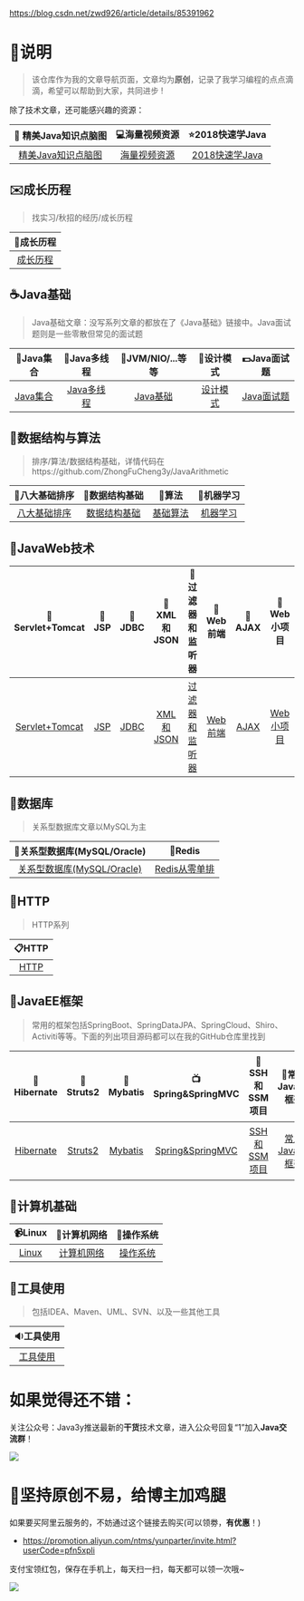 https://blog.csdn.net/zwd926/article/details/85391962


# :sparkling_heart:说明 #

> 该仓库作为我的文章导航页面，文章均为**原创**，记录了我学习编程的点点滴滴，希望可以帮助到大家，共同进步 !


除了技术文章，还可能感兴趣的资源：

| :art: 精美Java知识点脑图 | :computer:海量视频资源 | :star:2018快速学Java | 
| :------:| :------: | :------: | 
| [精美Java知识点脑图](src/mindmap.md) | [海量视频资源](src/resource.md) | [2018快速学Java](src/learnjava.md)  | 


## :envelope:成长历程 ##

> 找实习/秋招的经历/成长历程

| :file_folder:成长历程|
| :------:| 
| [成长历程](src/work.md) | 


## :coffee:Java基础 ##

> Java基础文章：没写系列文章的都放在了《Java基础》链接中。Java面试题则是一些零散但常见的面试题

| :book:Java集合 | :memo:Java多线程 | :ski:JVM/NIO/...等等 | :guitar:设计模式 |:dollar:Java面试题 |
| :------:| :------: | :------: |:------: |:------: |
| [Java集合](src/collection.md) | [Java多线程](src/thread.md) | [Java基础](src/javabasic.md) |[设计模式](src/designmode.md) |[Java面试题](src/interview.md) |




## :tophat:数据结构与算法 ##

> 排序/算法/数据结构基础，详情代码在https://github.com/ZhongFuCheng3y/JavaArithmetic

| :beer:八大基础排序 | :cherries:数据结构基础 | :egg:算法 | :bow:机器学习 | 
| :------:| :------: | :------: | :------: |
| [八大基础排序](src/sort.md) | [数据结构基础](src/datastruct.md) | [基础算法](src/algorithm.md) |  [机器学习](src/machinelearning.md) |



## :page_facing_up:JavaWeb技术 ##

| :ledger:Servlet+Tomcat | :microscope:JSP | :ring:JDBC | :tshirt:XML和JSON |:ribbon:过滤器和监听器 |:rice:Web前端 |:ramen:AJAX |:hamburger:Web小项目 |
| :------:| :------: | :------: |:------: |:------: |:------: |:------: |:------: |
| [Servlet+Tomcat](src/servlet.md) | [JSP](src/jsp.md) | [JDBC](src/jdbc.md) |[XML和JSON](src/xml&json.md) |[过滤器和监听器](src/filter&listener.md) |[Web前端](src/web.md) |[AJAX](src/ajax.md) |[Web小项目](src/javawebproject.md) |



## :pencil:数据库 ##


> 关系型数据库文章以MySQL为主

| :fish_cake:关系型数据库(MySQL/Oracle) | :lollipop:Redis | 
| :------:| :------: | 
| [关系型数据库(MySQL/Oracle)](src/database.md) | [Redis从零单排](src/redis.md) | 



## :seat:HTTP ##

> HTTP系列


| :clipboard:HTTP|
| :------:| 
| [HTTP](src/http.md) | 



## :mega:JavaEE框架 ##

> 常用的框架包括SpringBoot、SpringDataJPA、SpringCloud、Shiro、Activiti等等。下面的列出项目源码都可以在我的GitHub仓库里找到

| :jack_o_lantern:Hibernate | :gift_heart:Struts2 | :bamboo:Mybatis | :tv:Spring&SpringMVC |:vhs:SSH和SSM项目 |:ghost:常用JavaEE框架 |:minidisc:个人项目 |
| :------:| :------: | :------: |:------: |:------: |:------: |:------: |
| [Hibernate](src/hibernate.md) | [Struts2](src/struts2.md) | [Mybatis](src/mybatis.md) |[Spring&SpringMVC](src/spring&springmvc.md) |[SSH和SSM项目](src/ssh&ssmproject.md) |[常用JavaEE框架](src/frame.md) |[个人项目](src/personalproject.md) |


## :christmas_tree:计算机基础 ##

| :video_camera:Linux | :bell:计算机网络 | :flags:操作系统 | 
| :------:| :------: | :------: |
| [Linux](src/linux.md) | [计算机网络](src/net.md) | [操作系统](src/os.md) |


## :low_brightness:工具使用 ##

> 包括IDEA、Maven、UML、SVN、以及一些其他工具


| :sound:工具使用|
| :------:| 
| [工具使用](src/tool.md) |



# 如果觉得还不错： #

关注公众号：Java3y推送最新的**干货**技术文章，进入公众号回复“1”加入**Java交流群**！

![](https://user-gold-cdn.xitu.io/2018/2/28/161dc06a373e4f4d?w=258&h=258&f=jpeg&s=27005)


# :sparkling_heart:坚持原创不易，给博主加鸡腿 #


如果要买阿里云服务的，不妨通过这个链接去购买(可以领劵，**有优惠**！)

- https://promotion.aliyun.com/ntms/yunparter/invite.html?userCode=pfn5xpli



支付宝领红包，保存在手机上，每天扫一扫，每天都可以领一次哦~


![](https://user-gold-cdn.xitu.io/2018/11/18/16726109849ec9ec?w=567&h=852&f=jpeg&s=76745)

